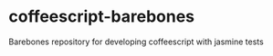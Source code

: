 coffeescript-barebones
======================

Barebones repository for developing coffeescript with jasmine tests
